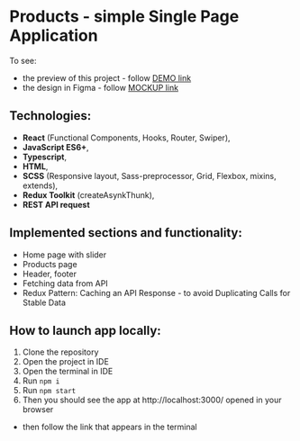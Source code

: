 # Products - simple Single Page Application

To see:

- the preview of this project - follow [DEMO link](https://arturnagaycev.github.io/tt_ukad_spa_react_ts_sass/)
- the design in Figma - follow [MOCKUP link](https://www.figma.com/file/K6aQh9dW3owT0QVcYIceSP/TEST_FE?node-id=0%3A1&t=YxoohxyRQj1bFyTy-0)

## Technologies:
- **React** (Functional Components, Hooks, Router, Swiper),
- **JavaScript ES6+**,
- **Typescript**,
- **HTML**,
- **SCSS** (Responsive layout, Sass-preprocessor, Grid, Flexbox, mixins, extends),
- **Redux Toolkit** (createAsynkThunk),
- **REST API request**

## Implemented sections and functionality:
- Home page with slider
- Products page
- Header, footer
- Fetching data from API
- Redux Pattern: Caching an API Response - to avoid Duplicating Calls for Stable Data

## How to launch app locally:
1. Clone the repository
2. Open the project in IDE
3. Open the terminal in IDE
4. Run ```npm i```
5. Run ```npm start```
6. Then you should see the app at http://localhost:3000/ opened in your browser

- then follow the link that appears in the terminal
